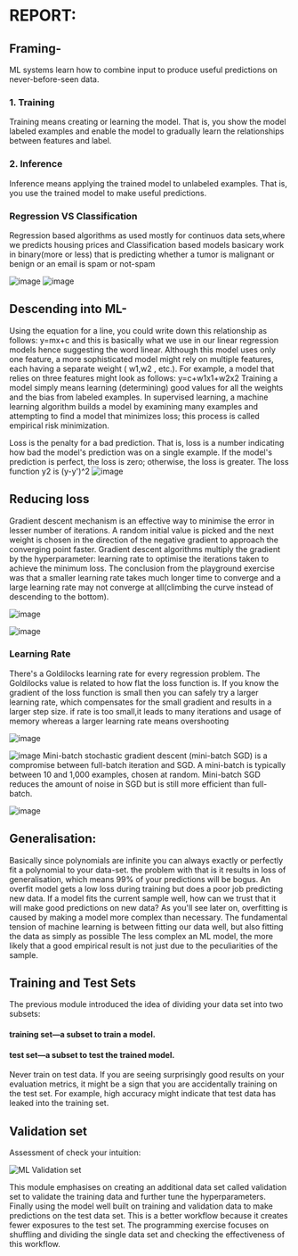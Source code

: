 # REPORT:
## Framing-
ML systems learn how to combine input to produce useful predictions on never-before-seen data.

### 1. Training
Training means creating or learning the model. That is, you show the model labeled examples and enable the model to gradually learn the relationships between features and label.
### 2. Inference
Inference means applying the trained model to unlabeled examples. That is, you use the trained model to make useful predictions.
### Regression VS Classification
Regression based algorithms as used mostly for continuos data sets,where we predicts housing prices and Classification based models basicary work in binary(more or less) that is predicting whether a tumor is malignant or benign or an email is spam or not-spam



![image](https://user-images.githubusercontent.com/81459933/114316069-86a23180-9b1f-11eb-9e0c-7d0e03efd062.png)
![image](https://user-images.githubusercontent.com/81459933/114316113-c49f5580-9b1f-11eb-9549-32079ac35cc2.png)

## Descending into ML-
Using the equation for a line, you could write down this relationship as follows:
y=mx+c and this is basically what we use in our linear regression models hence suggesting the word linear.
Although this model uses only one feature, a more sophisticated model might rely on multiple features, each having a separate weight (
w1,w2 
, etc.). For example, a model that relies on three features might look as follows:
y=c+w1x1+w2x2
Training a model simply means learning (determining) good values for all the weights and the bias from labeled examples. In supervised learning, a machine learning algorithm builds a model by examining many examples and attempting to find a model that minimizes loss; this process is called empirical risk minimization.

Loss is the penalty for a bad prediction. That is, loss is a number indicating how bad the model's prediction was on a single example. If the model's prediction is perfect, the loss is zero; otherwise, the loss is greater.
The loss function y2 is (y-y')^2
![image](https://user-images.githubusercontent.com/81459933/114316933-5a88af80-9b23-11eb-9642-5fcdd2804fef.png)

## Reducing loss
Gradient descent mechanism is an effective way to minimise the error in lesser number of iterations. A random initial value is picked and the next weight is chosen in the direction of the negative gradient to approach the converging point faster. Gradient descent algorithms multiply the gradient by the hyperparameter: learning rate to optimise the iterations taken to achieve the minimum loss. The conclusion from the playground exercise was that a smaller learning rate takes much longer time to converge and a large learning rate may not converge at all(climbing the curve instead of descending to the bottom). 

![image](https://user-images.githubusercontent.com/81459933/114316933-5a88af80-9b23-11eb-9642-5fcdd2804fef.png)

![image](https://user-images.githubusercontent.com/81459933/114316959-755b2400-9b23-11eb-887c-ec939086ff26.png)
### Learning Rate
There's a Goldilocks learning rate for every regression problem. The Goldilocks value is related to how flat the loss function is. If you know the gradient of the loss function is small then you can safely try a larger learning rate, which compensates for the small gradient and results in a larger step size.
if rate is too small,it leads to many iterations and usage of memory whereas a larger learning rate means overshooting

![image](https://user-images.githubusercontent.com/81459933/114317005-ac313a00-9b23-11eb-87ba-ea70f549a267.png)

![image](https://user-images.githubusercontent.com/81459933/114317026-c539eb00-9b23-11eb-9ae4-b03ecfe2fb1e.png)
Mini-batch stochastic gradient descent (mini-batch SGD) is a compromise between full-batch iteration and SGD. A mini-batch is typically between 10 and 1,000 examples, chosen at random. Mini-batch SGD reduces the amount of noise in SGD but is still more efficient than full-batch.

![image](https://user-images.githubusercontent.com/81459933/114317041-d4209d80-9b23-11eb-9240-f2562f5b7027.png)

## Generalisation:
Basically since polynomials are infinite you can always exactly or perfectly fit a polynomial to your data-set. the problem with that is it results in loss of generalisation, which means 99% of your predictions will be bogus.
An overfit model gets a low loss during training but does a poor job predicting new data. If a model fits the current sample well, how can we trust that it will make good predictions on new data? As you'll see later on, overfitting is caused by making a model more complex than necessary. The fundamental tension of machine learning is between fitting our data well, but also fitting the data as simply as possible
The less complex an ML model, the more likely that a good empirical result is not just due to the peculiarities of the sample.
## Training and Test Sets
The previous module introduced the idea of dividing your data set into two subsets:

#### training set—a subset to train a model.
#### test set—a subset to test the trained model.

Never train on test data. If you are seeing surprisingly good results on your evaluation metrics, it might be a sign that you are accidentally training on the test set. For example, high accuracy might indicate that test data has leaked into the training set.

## Validation set

Assessment of check your intuition:

![ML Validation set](https://user-images.githubusercontent.com/81472530/114302049-f3e4a100-9ae4-11eb-85bd-9df81d6736f1.jpg)

This module emphasises on creating an additional data set called validation set to validate the training data and further tune the hyperparameters.
Finally using the model well built on training and validation data to make predictions on the test data set.
This is a better workflow because it creates fewer exposures to the test set.
The programming exercise focuses on shuffling and dividing the single data set and checking the effectiveness of this workflow.




